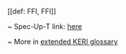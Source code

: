 [[def: FFI, FFI]]

~ Spec-Up-T link: <a href='https://weboftrust.github.io/WOT-terms/docs/glossary/FFI'>here</a>

~ More in <a href="https://weboftrust.github.io/WOT-terms/docs/glossary/FFI">extended KERI glossary</a>
